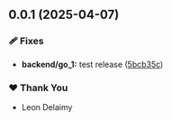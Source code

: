 ## 0.0.1 (2025-04-07)

### 🩹 Fixes

- **backend/go_1:** test release ([5bcb35c](https://github.com/leondelaimy/nx-monorepo-example/commit/5bcb35c))

### ❤️ Thank You

- Leon Delaimy